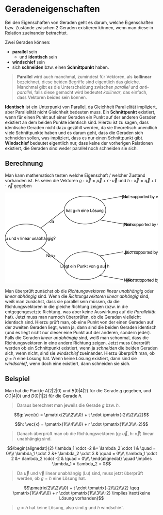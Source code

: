 # Geradeneigenschaften

Bei den Eigenschaften von Geraden geht es darum, welche Eigenschaften bzw. Zustände zwischen 2 Geraden existieren können, wenn man diese in Relation zueinander betrachtet.

Zwei Geraden können:
- **parallel** sein
  - und **identisch** sein
- **windschief** sein
- sich **schneiden** bzw. einen **Schnittpunkt** haben.

> **Parallel** wird auch manchmal, zumindest für Vektoren, als **kollinear** bezeichnet, diese beiden Begriffe sind eigentlich das gleiche. Manchmal gibt es die Unterscheidung zwischen *parallel* und *anti-parallel*, falls diese gemacht wird bedeutet *kollinear*, das einfach, dass Vektoren beides sein können. 

**Identisch** ist ein Unterpunkt von Parallel, da Gleichheit Parallelität impliziert, aber Parallelität nicht Gleichheit bedeuten muss. Ein **Schnittpunkt** existiert, wenn für einen Punkt auf einer Geraden ein Punkt auf der anderen Geraden existiert an dem beiden Punkte identisch sind. Hierzu ist zu sagen, dass identische Geraden nicht dazu gezählt werden, da sie theoretisch unendlich viele Schnittpunkte haben und es darum geht, dass die Geraden sich schneiden sollen, was impliziert, dass es nur einen Schnittpunkt gibt. **Windschief** bedeutet eigentlich nur, dass keine der vorherigen Relationen existiert, die Geraden sind weder parallel noch schneiden sie sich. 

## Berechnung

Man kann mathematisch testen welche Eigenschaft / welcher Zustand vorhanden ist. Es seien die Vektoren  $g: \vec{x} = \vec{p} + r \cdot \vec{u}$ und $h: \vec{x} = \vec{q} + t \cdot \vec{v}$ gegeben

![grafische Darstellung des darunter beschriebenden Vorgehen](../assets/mathe/Geradeneigenschaften.svg)

Man überprüft zunächst ob die *Richtungsvektoren* *linear unabhängig* oder *linear abhängig* sind. Wenn die *Richtungsvektoren* *linear abhängig* sind, weiß man zunächst, dass sie parallel sein müssen, da die Richtungsvektoren in die gleiche Richtung zeigen (bzw. in die entgegengesetzte Richtung, was aber keine Auswirkung auf die *Parallelität* hat). Jetzt muss man nurnoch überprüfen, ob die Geraden vielleicht identisch sind. Hierzu prüft man, ob eine Punkt von der einen Geraden auf der zweiten Geraden liegt, wenn ja, dann sind die beiden Geraden identisch (und es liegt nicht nur dieser eine Punkt auf der anderen, sondern jeder). Falls die Geraden *linear unabhängig* sind, weiß man schonmal, dass die Richtungsvektoren in eine andere Richtung zeigen. Jetzt muss überprüft werden ob ein Schnittpunkt existiert, wenn ja *schneiden* die beiden Geraden sich, wenn nicht, sind sie *windschief* zueinander. Hierzu überprüft man, ob $g = h$ eine Lösung hat. Wenn keine Lösung existiert, dann sind sie *windschief*, wenn doch eine existiert, dann schneiden sie sich.

## Beispiel

Man hat die Punkte $A(2 \vert 2 \vert 0)$ und $B(0 \vert 4 \vert 2)$ für die Gerade $g$ gegeben, und $C(1 \vert 4 \vert 0)$ und $D(0 \vert 1 \vert 2)$ für die Gerade $h$. 

> Daraus berechnet man jeweils die Gerade $g$ bzw. $h$.

$$g: \vec{x} = \pmatrix{2\\\\2\\\\0} + t \cdot \pmatrix{-2\\\\2\\\\2}$$

$$h: \vec{x} = \pmatrix{1\\\\4\\\\0} + r \cdot \pmatrix{1\\\\3\\\\-2}$$

> Danach überprüft man ob die Richtungsvektoren (g: $\vec{u}$, h: $\vec{v}$) linear unabhängig sind.

$$\begin{alignedat}{2}
\lambda_1 \cdot -2 &+ \lambda_2 \cdot 1 & \quad = 0\\\\
\lambda_1 \cdot 2 &+  \lambda_2 \cdot 3 & \quad = 0\\\\
\lambda_1 \cdot 2 &+  \lambda_2 \cdot -2 & \quad = 0\\\\
\end{alignedat} \quad \implies \lambda_1 = \lambda_2 = 0$$

> Da $\vec{u}$ und $\vec{v}$ linear unabhängig (l.u) sind, muss jetzt überprüft werden, ob $g = h$ eine Lösung hat.

$$\pmatrix{2\\\\2\\\\0} + t \cdot \pmatrix{-2\\\\2\\\\2} \qeq \pmatrix{1\\\\4\\\\0} + r \cdot \pmatrix{1\\\\3\\\\-2} \implies \text{keine Lösung vorhanden}$$

> $g = h$ hat keine Lösung, also sind $g$ und $h$ windschief.